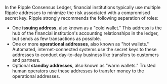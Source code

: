 In the Ripple Consensus Ledger, financial institutions typically use multiple Ripple addresses to minimize the risk associated with a compromised secret key. Ripple strongly recommends the following separation of roles:

* One **issuing address**, also known as a "cold wallet." This address is the hub of the financial institution's accounting relationships in the ledger, but sends as few transactions as possible.
* One or more **operational addresses**, also known as "hot wallets." Automated, internet-connected systems use the secret keys to these addresses to conduct day-to-day business like transfers to customers and partners.
* Optional **standby addresses**, also known as "warm wallets." Trusted human operators use these addresses to transfer money to the operational addresses.
